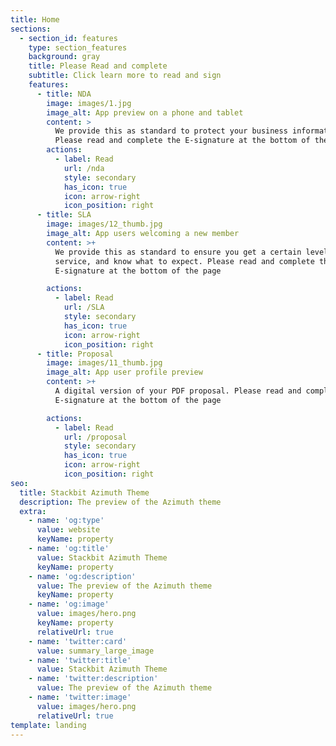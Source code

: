 ```yaml
---
title: Home
sections:
  - section_id: features
    type: section_features
    background: gray
    title: Please Read and complete
    subtitle: Click learn more to read and sign
    features:
      - title: NDA
        image: images/1.jpg
        image_alt: App preview on a phone and tablet
        content: >
          We provide this as standard to protect your business information.
          Please read and complete the E-signature at the bottom of the page
        actions:
          - label: Read
            url: /nda
            style: secondary
            has_icon: true
            icon: arrow-right
            icon_position: right
      - title: SLA
        image: images/12_thumb.jpg
        image_alt: App users welcoming a new member
        content: >+
          We provide this as standard to ensure you get a certain level of
          service, and know what to expect. Please read and complete the
          E-signature at the bottom of the page

        actions:
          - label: Read
            url: /SLA
            style: secondary
            has_icon: true
            icon: arrow-right
            icon_position: right
      - title: Proposal
        image: images/11_thumb.jpg
        image_alt: App user profile preview
        content: >+
          A digital version of your PDF proposal. Please read and complete the
          E-signature at the bottom of the page

        actions:
          - label: Read
            url: /proposal
            style: secondary
            has_icon: true
            icon: arrow-right
            icon_position: right
seo:
  title: Stackbit Azimuth Theme
  description: The preview of the Azimuth theme
  extra:
    - name: 'og:type'
      value: website
      keyName: property
    - name: 'og:title'
      value: Stackbit Azimuth Theme
      keyName: property
    - name: 'og:description'
      value: The preview of the Azimuth theme
      keyName: property
    - name: 'og:image'
      value: images/hero.png
      keyName: property
      relativeUrl: true
    - name: 'twitter:card'
      value: summary_large_image
    - name: 'twitter:title'
      value: Stackbit Azimuth Theme
    - name: 'twitter:description'
      value: The preview of the Azimuth theme
    - name: 'twitter:image'
      value: images/hero.png
      relativeUrl: true
template: landing
---
```

